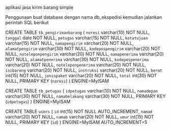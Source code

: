 aplikasi jasa kirim barang simple

Penggunaan
buat database dengan nama db_ekspedisi kemudian jalankan perintah SQL berikut

CREATE TABLE `tb_pengirimanbarang` (
 `noresi` varchar(10) NOT NULL,
 `tanggal` date NOT NULL,
 `petugas` varchar(15) NOT NULL,
 `kotatujuan` varchar(15) NOT NULL,
 `namapengirim` varchar(20) NOT NULL,
 `alamatpengirim` varchar(30) NOT NULL,
 `kodepospengirim` varchar(20) NOT NULL,
 `noteleponpengirim` varchar(20) NOT NULL,
 `namapenerima` varchar(20) NOT NULL,
 `alamatpenerima` varchar(30) NOT NULL,
 `kodepospenerima` varchar(20) NOT NULL,
 `noteleponpenerima` varchar(20) NOT NULL,
 `isibarang` varchar(20) NOT NULL,
 `instruksi` varchar(20) NOT NULL,
 `berat` int(15) NOT NULL,
 `jenispaket` varchar(20) NOT NULL,
 `total` int(30) NOT NULL,
 PRIMARY KEY (`noresi`)
) ENGINE=MyISAM

CREATE TABLE `tb_petugas` (
 `idpetugas` varchar(10) NOT NULL,
 `namadepan` varchar(30) NOT NULL,
 `namabelakang` varchar(30) NOT NULL,
 PRIMARY KEY (`idpetugas`)
) ENGINE=MyISAM

CREATE TABLE `users` (
 `id` int(15) NOT NULL AUTO_INCREMENT,
 `namad` varchar(20) NOT NULL,
 `namab` varchar(20) NOT NULL,
 `umur` int(15) NOT NULL,
 PRIMARY KEY (`id`)
) ENGINE=MyISAM AUTO_INCREMENT=5
